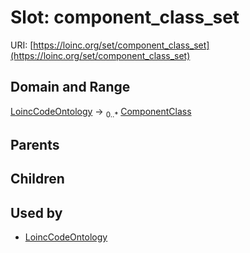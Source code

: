 
# Slot: component_class_set




URI: [https://loinc.org/set/component_class_set](https://loinc.org/set/component_class_set)


## Domain and Range

[LoincCodeOntology](LoincCodeOntology.md) &#8594;  <sub>0..\*</sub> [ComponentClass](ComponentClass.md)

## Parents


## Children


## Used by

 * [LoincCodeOntology](LoincCodeOntology.md)
